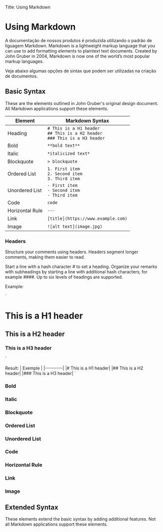 Title: Using Markdown

# Using Markdown

A documentação de nossos produtos é produzida utilizando o padrão de liguagem Markdown. Markdown is a lightweight markup language that you can use to add formatting elements to plaintext text documents. Created by John Gruber in 2004, Markdown is now one of the world’s most popular markup languages.

Veja abaixo algumas opções de sintax que podem ser utilizadas na criação de documentos.

## Basic Syntax

These are the elements outlined in John Gruber's original design document. All Markdown applications support these elements.

| Element | Markdown Syntax |
|---------|-----------------|
| Heading | `# This is a H1 header` <br/> `## This is a H2 header` <br/> `### This is a H3 header` |
| Bold | `**bold text**`|
|Italic	| `*italicized text*` |
|Blockquote	| `> blockquote` |
|Ordered List |	`1. First item` <br/> `2. Second item` <br/> `3. Third item` |
|Unordered List	| `- First item` <br/> `- Second item` <br/> `- Third item` |
| Code | `code` |
| Horizontal Rule | ``---`` |
| Link | `[title](https://www.example.com)`|
| Image | `![alt text](image.jpg)` |


### Headers
Structure your comments using headers. Headers segment longer comments, making them easier to read.

Start a line with a hash character # to set a heading. Organize your remarks with subheadings by starting a line with additional hash characters, for example ####. Up to six levels of headings are supported.

Example:

`
# This is a H1 header
## This is a H2 header
### This is a H3 header
`

Result:
| Exemple |
|---------|
|# This is a H1 header|
|## This is a H2 header|
|### This is a H3 header|
`
### Bold

### Italic

### Blockquote

### Ordered List

### Unordered List

### Code

### Horizontal Rule

### Link

### Image


## Extended Syntax

These elements extend the basic syntax by adding additional features. Not all Markdown applications support these elements.

